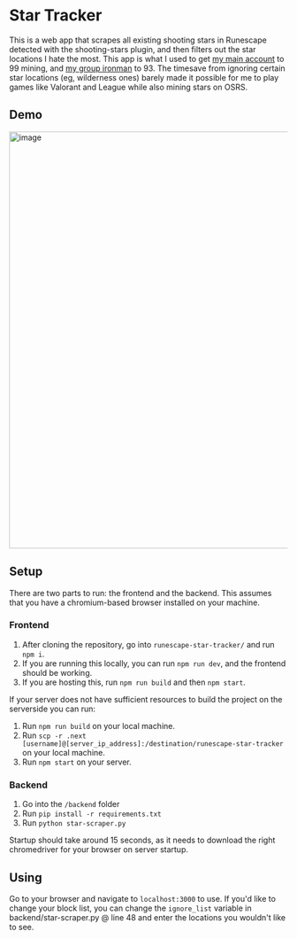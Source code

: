 # Star Tracker

This is a web app that scrapes all existing shooting stars in Runescape detected with the shooting-stars plugin, and then filters out the star locations I hate the most. This app is what I used to get [my main account](https://oldschool.runescape.wiki/w/Money_making_guide/Mining_crashed_stars) to 99 mining, and [my group ironman](https://wiseoldman.net/players/moo%20has%20fren) to 93. The timesave from ignoring certain star locations (eg, wilderness ones) barely made it possible for me to play games like Valorant and League while also mining stars on OSRS.

## Demo
<img width="753" alt="image" src="https://github.com/user-attachments/assets/e85f4105-3280-44db-b23e-b02ed613acd5" />

## Setup

There are two parts to run: the frontend and the backend. This assumes that you have a chromium-based browser installed on your machine.

### Frontend

1. After cloning the repository, go into `runescape-star-tracker/` and run `npm i`.
2. If you are running this locally, you can run `npm run dev`, and the frontend should be working.
3. If you are hosting this, run `npm run build` and then `npm start`.

If your server does not have sufficient resources to build the project on the serverside you can run: 
1. Run `npm run build` on your local machine.
2. Run `scp -r .next [username]@[server_ip_address]:/destination/runescape-star-tracker` on your local machine.
3. Run `npm start` on your server.

### Backend

1. Go into the `/backend` folder
2. Run `pip install -r requirements.txt`
3. Run `python star-scraper.py`

Startup should take around 15 seconds, as it needs to download the right chromedriver for your browser on server startup.

## Using

Go to your browser and navigate to `localhost:3000` to use. If you'd like to change your block list, you can change the `ignore_list` variable in backend/star-scraper.py @ line 48 and enter the locations you wouldn't like to see.
